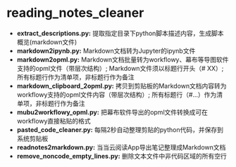 # reading_notes_cleaner
- **extract_descriptions.py:** 提取指定目录下python脚本描述内容，生成脚本概览(markdown文件)
- **markdown2ipynb.py:** Markdown文档转为Jupyter的ipynb文件
- **markdown2opml.py:** Markdown文档批量转为workflowy、幕布等导图软件支持的opml文件（带层次结构）; Markdown文件须以标题行开头（# XX）; 所有标题行作为清单项，非标题行作为备注
- **markdown_clipboard_2opml.py:** 拷贝到剪贴板的Markdown文档内容转为workflowy支持的opml文件内容（带层次结构）; 所有标题行（#...）作为清单项，非标题行作为备注
- **mubu2workflowy_opml.py:** 把幕布软件导出的opml文件转换成可在workflowy直接粘贴的格式
- **pasted_code_cleaner.py:** 每隔2秒自动整理剪贴的python代码，并保存到系统剪贴板
- **readnotes2markdown.py:** 当当云阅读App导出笔记整理成Markdown文档
- **remove_noncode_empty_lines.py:** 删除文本文件中非代码区域的所有空行
